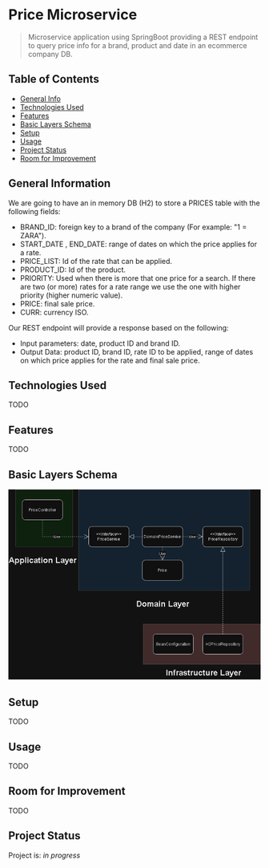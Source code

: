 # Price Microservice
> Microservice application using SpringBoot providing a REST endpoint to query price info for a brand, product and date in an ecommerce company DB.

## Table of Contents
* [General Info](#general-information)
* [Technologies Used](#technologies-used)
* [Features](#features)
* [Basic Layers Schema](#basic-layers-schema)
* [Setup](#setup)
* [Usage](#usage)
* [Project Status](#project-status)
* [Room for Improvement](#room-for-improvement)


## General Information
We are going to have an in memory DB (H2) to store a PRICES table with the following fields:

- BRAND_ID: foreign key to a brand of the company (For example: "1 = ZARA").
- START_DATE , END_DATE: range of dates on which the price applies for a rate.
- PRICE_LIST: Id of the rate that can be applied.
- PRODUCT_ID: Id of the product.
- PRIORITY: Used when there is more that one price for a search. If there are two (or more) rates for a rate range we use the one with higher priority (higher numeric value).
- PRICE: final sale price.
- CURR: currency ISO.

Our REST endpoint will provide a response based on the following:
- Input parameters: date, product ID and brand ID.
- Output Data: product ID, brand ID, rate ID to be applied, range of dates on which price applies for the rate and final sale price.


## Technologies Used
TODO


## Features
TODO


## Basic Layers Schema
![Basic Layers Schema](./img/Basic_layers_schema.png)


## Setup
TODO


## Usage
TODO

## Room for Improvement
TODO

## Project Status
Project is: _in progress_
